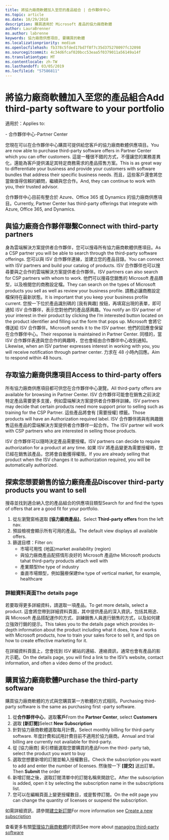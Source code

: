 ```yaml
---
title: 將協力廠商軟體加入至您的產品組合 | 合作夥伴中心
ms.topic: article
ms.date: 10/29/2018
description: 購買適用於 Microsoft 產品的協力廠商軟體
author: LauraBrenner
ms.author: labrenne
keywords: 協力廠商供應項目, 要購買的軟體
ms.localizationpriority: medium
ms.openlocfilehash: fb378c5fded17bd7f8f7c35d375278097fc32098
ms.sourcegitcommit: 4c34d6fcaf020bcc53eaa5f0379011a56149a14f
ms.translationtype: MT
ms.contentlocale: zh-TW
ms.lasthandoff: 03/05/2019
ms.locfileid: "57586811"
---
```

# <a name="add-third-party-software-to-your-portfolio"></a><span data-ttu-id="3c07c-104">將協力廠商軟體加入至您的產品組合</span><span class="sxs-lookup"><span data-stu-id="3c07c-104">Add third-party software to your portfolio</span></span>

<span data-ttu-id="3c07c-105">適用於：</span><span class="sxs-lookup"><span data-stu-id="3c07c-105">Applies to:</span></span>

<span data-ttu-id="3c07c-106">- 合作夥伴中心</span><span class="sxs-lookup"><span data-stu-id="3c07c-106">-Partner Center</span></span>

<span data-ttu-id="3c07c-107">您現在可以在合作夥伴中心購買可提供給您客戶的協力廠商軟體供應項目。</span><span class="sxs-lookup"><span data-stu-id="3c07c-107">You are now able to purchase third-party software offers in Partner Center which you can offer customers.</span></span> <span data-ttu-id="3c07c-108">這是一種很不錯的方式，不僅讓您的業務差異化，還能為客戶提供滿足其特定商務需求的產品搭售方案。</span><span class="sxs-lookup"><span data-stu-id="3c07c-108">This is as great way to differentiate your business and provide your customers with software bundles that address their specific business needs.</span></span> <span data-ttu-id="3c07c-109">而且，這些客戶還會將您當做值得信賴的顧問，繼續與您合作。</span><span class="sxs-lookup"><span data-stu-id="3c07c-109">And, they can continue to work with you, their trusted advisor.</span></span>

<span data-ttu-id="3c07c-110">合作夥伴中心目前有整合於 Azure、Office 365 或 Dynamics 的協力廠商供應項目。</span><span class="sxs-lookup"><span data-stu-id="3c07c-110">Currently, Partner Center has third-party offerings that integrate with Azure, Office 365, and Dynamics.</span></span> 

## <a name="connect-with-third-party-partners"></a><span data-ttu-id="3c07c-111">與協力廠商合作夥伴聯繫</span><span class="sxs-lookup"><span data-stu-id="3c07c-111">Connect with third-party partners</span></span>
 
<span data-ttu-id="3c07c-112">身為雲端解決方案提供者合作夥伴，您可以搜尋所有協力廠商軟體供應項目。</span><span class="sxs-lookup"><span data-stu-id="3c07c-112">As a CSP partner you will be able to search through the third-party software offerings.</span></span> <span data-ttu-id="3c07c-113">您可以與 ISV 合作夥伴連線，並建立您的產品目錄。</span><span class="sxs-lookup"><span data-stu-id="3c07c-113">You can connect with ISV partners and build your catalog of products.</span></span> <span data-ttu-id="3c07c-114">ISV 合作夥伴也可以搜尋要與之合作的雲端解決方案提供者合作夥伴。</span><span class="sxs-lookup"><span data-stu-id="3c07c-114">ISV partners can also search for CSP partners with whom to work.</span></span> <span data-ttu-id="3c07c-115">他們可以搜尋您銷售的 Microsoft 產品類型，以及檢閱您的商務設定檔。</span><span class="sxs-lookup"><span data-stu-id="3c07c-115">They can search on the types of Microsoft products you sell as well as review your business profile.</span></span> <span data-ttu-id="3c07c-116">請務必讓商務設定檔保持在最新狀態。</span><span class="sxs-lookup"><span data-stu-id="3c07c-116">It is important that you keep your business profile current.</span></span> <span data-ttu-id="3c07c-117">您按一下位於產品識別碼的 [我有興趣] 按鈕，再填寫出現的表單，即可通知 ISV 合作夥伴，表示您對他們的產品感興趣。</span><span class="sxs-lookup"><span data-stu-id="3c07c-117">You notify an ISV partner of your interest in their product by clicking the I’m interested button located on the product identifier and filling out the form that pops up.</span></span> <span data-ttu-id="3c07c-118">Microsoft 會將它傳送給 ISV 合作夥伴。</span><span class="sxs-lookup"><span data-stu-id="3c07c-118">Microsoft sends it to the ISV partner.</span></span> <span data-ttu-id="3c07c-119">他們的回應會保留在合作夥伴中心。</span><span class="sxs-lookup"><span data-stu-id="3c07c-119">Their response is maintained in Partner Center.</span></span> <span data-ttu-id="3c07c-120">同樣的，當 ISV 合作夥伴表達與您合作的興趣時，您也會經由合作夥伴中心收到通知。</span><span class="sxs-lookup"><span data-stu-id="3c07c-120">Likewise, when an ISV partner expresses interest in working with you, you will receive notification through partner center.</span></span> <span data-ttu-id="3c07c-121">力求在 48 小時內回應。</span><span class="sxs-lookup"><span data-stu-id="3c07c-121">Aim to respond within 48 hours.</span></span>

## <a name="access-to-third-party-offers"></a><span data-ttu-id="3c07c-122">存取協力廠商供應項目</span><span class="sxs-lookup"><span data-stu-id="3c07c-122">Access to third-party offers</span></span>

<span data-ttu-id="3c07c-123">所有協力廠商供應項目都可供您在合作夥伴中心瀏覽。</span><span class="sxs-lookup"><span data-stu-id="3c07c-123">All third-party offers are available for browsing in Partner Center.</span></span> <span data-ttu-id="3c07c-124">ISV 合作夥伴可能會在銷售之前決定特定產品需要更多支援，例如雲端解決方案提供者合作夥伴訓練。</span><span class="sxs-lookup"><span data-stu-id="3c07c-124">ISV partners may decide that certain products need more support prior to selling such as training for the CSP Partner.</span></span> <span data-ttu-id="3c07c-125">這些產品將會有 [需要授權] 標籤。</span><span class="sxs-lookup"><span data-stu-id="3c07c-125">Those products will have an Authorization required label.</span></span> <span data-ttu-id="3c07c-126">ISV 合作夥伴將與有興趣銷售這些產品的雲端解決方案提供者合作夥伴一起合作。</span><span class="sxs-lookup"><span data-stu-id="3c07c-126">The ISV partner will work with CSP partners who are interested in selling those products.</span></span> 

<span data-ttu-id="3c07c-127">ISV 合作夥伴可以隨時決定產品需要授權。</span><span class="sxs-lookup"><span data-stu-id="3c07c-127">ISV partners can decide to require authorization for a product at any time.</span></span> <span data-ttu-id="3c07c-128">如果 ISV 將產品變更為需要授權時，您已經在銷售該產品，您將會自動獲得權限。</span><span class="sxs-lookup"><span data-stu-id="3c07c-128">If you are already selling that product when the ISV changes it to authorization required, you will be automatically authorized.</span></span>

## <a name="discover-third-party-products-you-want-to-sell"></a><span data-ttu-id="3c07c-129">探索您想要銷售的協力廠商產品</span><span class="sxs-lookup"><span data-stu-id="3c07c-129">Discover third-party products you want to sell</span></span>

<span data-ttu-id="3c07c-130">搜尋並找到適合納入您的產品組合的供應項目類型</span><span class="sxs-lookup"><span data-stu-id="3c07c-130">Search for and find the types of offers that are a good fit for your portfolio.</span></span> 

1. <span data-ttu-id="3c07c-131">從左瀏覽窗格選取 **\[協力廠商產品\]**。</span><span class="sxs-lookup"><span data-stu-id="3c07c-131">Select **Third-party offers** from the left nav.</span></span>
2. <span data-ttu-id="3c07c-132">預設檢視會顯示所有可用的產品。</span><span class="sxs-lookup"><span data-stu-id="3c07c-132">The default view displays all available offers.</span></span>
3. <span data-ttu-id="3c07c-133">篩選目標：</span><span class="sxs-lookup"><span data-stu-id="3c07c-133">Filter on:</span></span>
    - <span data-ttu-id="3c07c-134">市場可用性 (地區)</span><span class="sxs-lookup"><span data-stu-id="3c07c-134">market availability (region)</span></span>
    - <span data-ttu-id="3c07c-135">與協力廠商產品配搭情形良好的 Microsoft 產品</span><span class="sxs-lookup"><span data-stu-id="3c07c-135">the Microsoft products tahat third-party products attach well with</span></span>
    - <span data-ttu-id="3c07c-136">產業類型</span><span class="sxs-lookup"><span data-stu-id="3c07c-136">the type of industry</span></span>
    - <span data-ttu-id="3c07c-137">垂直市場類型，例如醫療保建</span><span class="sxs-lookup"><span data-stu-id="3c07c-137">the type of vertical market, for example, healthcare</span></span>

### <a name="the-details-page"></a><span data-ttu-id="3c07c-138">詳細資料頁面</span><span class="sxs-lookup"><span data-stu-id="3c07c-138">The details page</span></span>

<span data-ttu-id="3c07c-139">若要取得更多詳細資料，請選取一項產品。</span><span class="sxs-lookup"><span data-stu-id="3c07c-139">To get more details, select a product.</span></span> <span data-ttu-id="3c07c-140">這會將您帶到詳細資料頁面，其中提供產品的深入資訊，包括其用途、與 Microsoft 產品搭配運作的方式、訓練銷售人員進行銷售的方式，以及如何建立強效行銷的提示。</span><span class="sxs-lookup"><span data-stu-id="3c07c-140">This takes you to the details page which provides in-depth information about the product including what it does, how it works with Microsoft products, how to train your sales force to sell it, and tips on how to create effective marketing for it.</span></span>

<span data-ttu-id="3c07c-141">在詳細資料頁面上，您會找到 ISV 網站的連結、連絡資訊，通常也會有產品的影片示範。</span><span class="sxs-lookup"><span data-stu-id="3c07c-141">On the details page, you will find a link to the ISV’s website, contact information, and often a video demo of the product.</span></span> 

## <a name="purchase-the-third-party-software"></a><span data-ttu-id="3c07c-142">購買協力廠商軟體</span><span class="sxs-lookup"><span data-stu-id="3c07c-142">Purchase the third-party software</span></span>

<span data-ttu-id="3c07c-143">購買協力廠商軟體的方式與您購買第一方軟體的方式相同。</span><span class="sxs-lookup"><span data-stu-id="3c07c-143">Purchasing third- party software is the same as purchasing first -party software.</span></span> 

1. <span data-ttu-id="3c07c-144">從**合作夥伴中心**，選取**客戶**</span><span class="sxs-lookup"><span data-stu-id="3c07c-144">From the **Partner Center**, select **Customers**</span></span>
2. <span data-ttu-id="3c07c-145">選取 **\[新訂閱\]**</span><span class="sxs-lookup"><span data-stu-id="3c07c-145">Select **New Subscription**</span></span>
3. <span data-ttu-id="3c07c-146">針對協力廠商軟體選取每月計費。</span><span class="sxs-lookup"><span data-stu-id="3c07c-146">Select monthly billing for third-party software.</span></span> <span data-ttu-id="3c07c-147">年度計費和試用計費目前不適用於協力廠商。</span><span class="sxs-lookup"><span data-stu-id="3c07c-147">Annual and trial billing are currently not available for third-party.</span></span>
4. <span data-ttu-id="3c07c-148">從 \[協力廠商\] 索引標籤選取您要購買的產品</span><span class="sxs-lookup"><span data-stu-id="3c07c-148">From the third- party tab, select the product you want to buy</span></span>
5. <span data-ttu-id="3c07c-149">選取您想要新增的訂閱並輸入授權數目。</span><span class="sxs-lookup"><span data-stu-id="3c07c-149">Check the subscription you want to add and enter the number of licenses.</span></span> <span data-ttu-id="3c07c-150">然後按一下 **\[提交\]** 送出訂單。</span><span class="sxs-lookup"><span data-stu-id="3c07c-150">Then **Submit** the order</span></span>
6. <span data-ttu-id="3c07c-151">新增訂閱之後，選取訂閱清單中的訂閱名稱來開啟它。</span><span class="sxs-lookup"><span data-stu-id="3c07c-151">After the subscription is added, open it by selecting the subscription name in the subscriptions list.</span></span>
7. <span data-ttu-id="3c07c-152">您可以在編輯頁面上變更授權數目，或是暫停訂閱。</span><span class="sxs-lookup"><span data-stu-id="3c07c-152">On the edit page you can change the quantity of licenses or suspend the subscription.</span></span>

<span data-ttu-id="3c07c-153">如需詳細資訊，請參閱[建立新訂閱](create-a-new-subscription.md)</span><span class="sxs-lookup"><span data-stu-id="3c07c-153">For more information see [Create a new subscription](create-a-new-subscription.md)</span></span>

<span data-ttu-id="3c07c-154">查看更多有關[管理協力廠商軟體](third-party-help.md)的資訊</span><span class="sxs-lookup"><span data-stu-id="3c07c-154">See more about [managing third-party software](third-party-help.md)</span></span>  